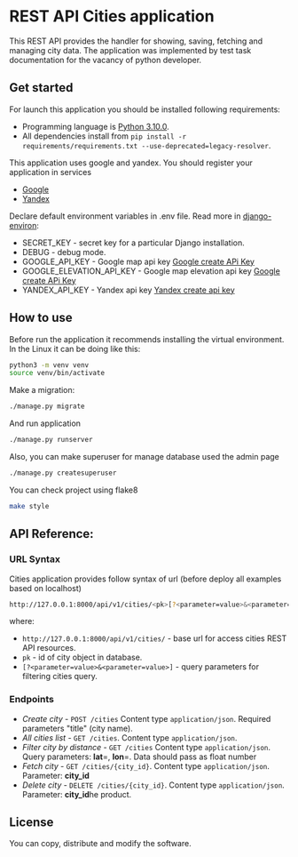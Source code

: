 # REST API Cities application

This REST API provides the handler for showing, saving, fetching and managing city data. The application was implemented by test task documentation
for the vacancy of python developer.

## Get started
For launch this application you should be installed following requirements:
- Programming language is [Python 3.10.0](https://www.python.org/downloads/release/python-3100/).
- All dependencies install from `pip install -r requirements/requirements.txt --use-deprecated=legacy-resolver`.

This application uses google and yandex. You should register your application in services
- [Google](https://console.cloud.google.com/projectcreate?previousPage=%2Fprojectselector2%2Fgoogle%2Fmaps-apis%2Fcredentials%3F_ga%3D2.155322681.388134049.1644719244-2008333952.1644499982)
- [Yandex](https://yandex.com/dev/maps/geocoder/?from=mapsapi)

Declare default environment variables in .env file. Read more in [django-environ](https://django-environ.readthedocs.io/en/latest/):
- SECRET_KEY - secret key for a particular Django installation.
- DEBUG - debug mode.
- GOOGLE_API_KEY - Google map api key [Google create APi Key](https://console.cloud.google.com/google/maps-apis)
- GOOGLE_ELEVATION_API_KEY - Google map elevation api key [Google create APi Key](https://console.cloud.google.com/google/maps-apis)
- YANDEX_API_KEY - Yandex api key [Yandex create api key](https://yandex.com/dev/maps/geocoder/?from=mapsapi)

## How to use
Before run the application it recommends installing the virtual environment. In the Linux it can be doing like this:
```sh
python3 -m venv venv
source venv/bin/activate
```

Make a migration:
```sh
./manage.py migrate
```
And run application
```sh
./manage.py runserver
```

Also, you can make superuser for manage database used the admin page
```sh
./manage.py createsuperuser
```

You can check project using flake8
```sh
make style
```

## API Reference:

### URL Syntax
Cities application provides follow syntax of url (before deploy all examples based on localhost)

```sh
http://127.0.0.1:8000/api/v1/cities/<pk>[?<parameter=value>&<parameter=value>]
```

where:

- `http://127.0.0.1:8000/api/v1/cities/` - base url for access cities REST API resources.
- `pk` - id of city object in database.
- `[?<parameter=value>&<parameter=value>]` - query parameters for filtering cities query.

### Endpoints

- *Create city* - `POST /cities` Content type `application/json`. Required parameters "title" (city name).
- *All cities list* - `GET /cities`. Content type `application/json`.
- *Filter city by distance* - `GET /cities` Content type `application/json`. Query parameters: **lat**=, **lon**=. Data should 
pass as float number
- *Fetch city* - `GET /cities/{city_id}`. Content type `application/json`. Parameter: **city_id**
- *Delete city* - `DELETE /cities/{city_id}`. Content type `application/json`. Parameter: **city_id**he product.

## License

You can copy, distribute and modify the software.